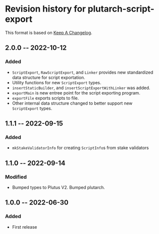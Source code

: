 # Revision history for plutarch-script-export

This format is based on [Keep A Changelog](https://keepachangelog.com/en/1.0.0).

## 2.0.0 -- 2022-10-12

### Added

- `ScriptExport`, `RawScriptExport`, and `Linker` provides new standardized data structure for script exportation.
- Utility functions for new `ScriptExport` types.
- `insertStaticBuilder`, and `insertScriptExportWithLinker` was added.
- `exportMain` is new entree point for the script exporting program.
- `exportFile` exports scripts to file.
- Other internal data structure changed to better support new `ScriptExport` types.

## 1.1.1 -- 2022-09-15

### Added

- `mkStakeValidatorInfo` for creating `ScriptInfo`s from stake validators

## 1.1.0 -- 2022-09-14

### Modified

- Bumped types to Plutus V2. Bumped plutarch.

## 1.0.0 -- 2022-06-30

### Added

* First release
